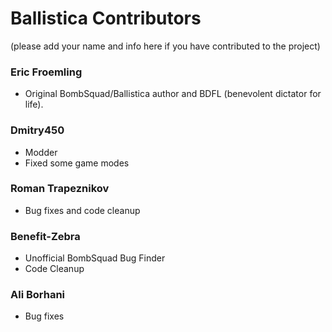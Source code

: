 # Ballistica Contributors
(please add your name and info here if you have contributed to the project)

### Eric Froemling
- Original BombSquad/Ballistica author and BDFL (benevolent dictator for life).

### Dmitry450
- Modder
- Fixed some game modes

### Roman Trapeznikov
- Bug fixes and code cleanup

### Benefit-Zebra
- Unofficial BombSquad Bug Finder
- Code Cleanup

### Ali Borhani
- Bug fixes
